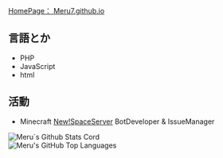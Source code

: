 [HomePage： Meru7.github.io](https://Meru7.github.io/)

## 言語とか
 - PHP
 - JavaScript
 - html

## 活動
 - Minecraft [New!SpaceServer](https://yurisi.space) BotDeveloper & IssueManager

![Meru`s Github Stats Cord](https://github-readme-stats.vercel.app/api?username=Meru7&show_icons=true&count_private=true&theme=midnight-purple)  
![Meru's GitHub Top Languages](https://github-readme-stats.vercel.app/api/top-langs?username=Meru7&hide_title=true&theme=midnight-purple)
